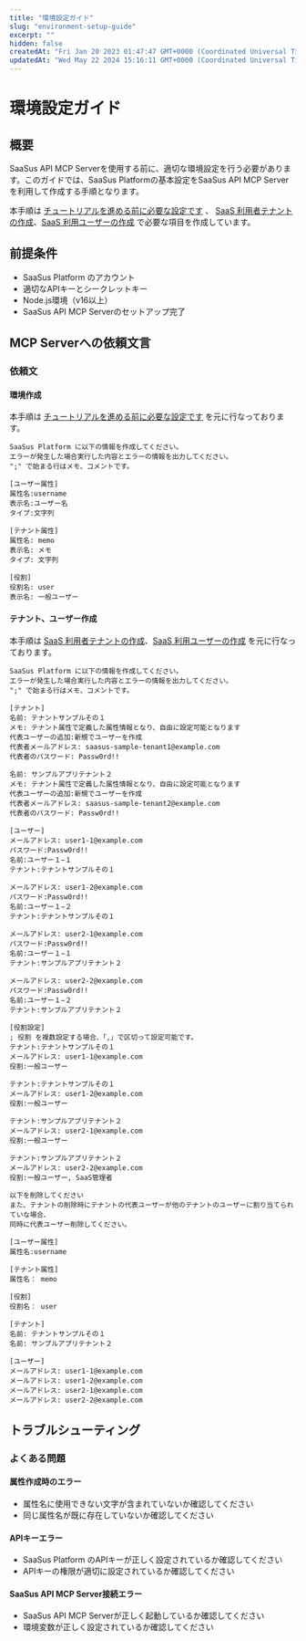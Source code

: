 ```yaml
---
title: "環境設定ガイド"
slug: "environment-setup-guide"
excerpt: ""
hidden: false
createdAt: "Fri Jan 20 2023 01:47:47 GMT+0000 (Coordinated Universal Time)"
updatedAt: "Wed May 22 2024 15:16:11 GMT+0000 (Coordinated Universal Time)"
---
```


# 環境設定ガイド

## 概要
SaaSus API MCP Serverを使用する前に、適切な環境設定を行う必要があります。このガイドでは、SaaSus Platformの基本設定をSaaSus API MCP Serverを利用して作成する手順となります。

本手順は [チュートリアルを進める前に必要な設定です](https://docs.saasus.io/ja/docs/tutorial/prepare-saas-platform) 、 [SaaS 利用者テナントの作成](https://docs.saasus.io/ja/docs/tutorial/authentication-preference#saas-%E5%88%A9%E7%94%A8%E8%80%85%E3%83%86%E3%83%8A%E3%83%B3%E3%83%88%E3%81%AE%E4%BD%9C%E6%88%90)、[SaaS 利用ユーザーの作成](https://docs.saasus.io/ja/docs/tutorial/authentication-preference#saas-%E5%88%A9%E7%94%A8%E3%83%A6%E3%83%BC%E3%82%B6%E3%83%BC%E3%81%AE%E4%BD%9C%E6%88%90) で必要な項目を作成しています。

## 前提条件
- SaaSus Platform のアカウント
- 適切なAPIキーとシークレットキー
- Node.js環境（v16以上）
- SaaSus API MCP Serverのセットアップ完了

## MCP Serverへの依頼文言

### 依頼文

#### 環境作成
本手順は [チュートリアルを進める前に必要な設定です](https://docs.saasus.io/ja/docs/tutorial/prepare-saas-platform) を元に行なっております。

```
SaaSus Platform に以下の情報を作成してください。
エラーが発生した場合実行した内容とエラーの情報を出力してください。
";" で始まる行はメモ、コメントです。

[ユーザー属性]
属性名:username
表示名:ユーザー名
タイプ:文字列

[テナント属性]
属性名: memo
表示名: メモ
タイプ: 文字列

[役割]
役割名: user
表示名: 一般ユーザー
```

#### テナント、ユーザー作成
本手順は [SaaS 利用者テナントの作成](https://docs.saasus.io/ja/docs/tutorial/authentication-preference#saas-%E5%88%A9%E7%94%A8%E8%80%85%E3%83%86%E3%83%8A%E3%83%B3%E3%83%88%E3%81%AE%E4%BD%9C%E6%88%90)、[SaaS 利用ユーザーの作成](https://docs.saasus.io/ja/docs/tutorial/authentication-preference#saas-%E5%88%A9%E7%94%A8%E3%83%A6%E3%83%BC%E3%82%B6%E3%83%BC%E3%81%AE%E4%BD%9C%E6%88%90) を元に行なっております。

```
SaaSus Platform に以下の情報を作成してください。
エラーが発生した場合実行した内容とエラーの情報を出力してください。
";" で始まる行はメモ、コメントです。

[テナント]
名前: テナントサンプルその１
メモ: テナント属性で定義した属性情報となり、自由に設定可能となります
代表ユーザーの追加:新規でユーザーを作成
代表者メールアドレス: saasus-sample-tenant1@example.com
代表者のパスワード: Passw0rd!!

名前: サンプルアプリテナント２
メモ: テナント属性で定義した属性情報となり、自由に設定可能となります
代表ユーザーの追加:新規でユーザーを作成
代表者メールアドレス: saasus-sample-tenant2@example.com
代表者のパスワード: Passw0rd!!

[ユーザー]
メールアドレス: user1-1@example.com
パスワード:Passw0rd!!
名前:ユーザー１−１
テナント:テナントサンプルその１

メールアドレス: user1-2@example.com
パスワード:Passw0rd!!
名前:ユーザー１−２
テナント:テナントサンプルその１

メールアドレス: user2-1@example.com
パスワード:Passw0rd!!
名前:ユーザー１−１
テナント:サンプルアプリテナント２

メールアドレス: user2-2@example.com
パスワード:Passw0rd!!
名前:ユーザー１−２
テナント:サンプルアプリテナント２

[役割設定]
; 役割 を複数設定する場合、「,」で区切って設定可能です。
テナント:テナントサンプルその１
メールアドレス: user1-1@example.com
役割:一般ユーザー

テナント:テナントサンプルその１
メールアドレス: user1-2@example.com
役割:一般ユーザー

テナント:サンプルアプリテナント２
メールアドレス: user2-1@example.com
役割:一般ユーザー

テナント:サンプルアプリテナント２
メールアドレス: user2-2@example.com
役割:一般ユーザー, SaaS管理者
```


```
以下を削除してください
また、テナントの削除時にテナントの代表ユーザーが他のテナントのユーザーに割り当てられていな場合、
同時に代表ユーザー削除してください。

[ユーザー属性]
属性名:username

[テナント属性]
属性名： memo

[役割]
役割名： user

[テナント]
名前: テナントサンプルその１
名前: サンプルアプリテナント２

[ユーザー]
メールアドレス: user1-1@example.com
メールアドレス: user1-2@example.com
メールアドレス: user2-1@example.com
メールアドレス: user2-2@example.com
```


## トラブルシューティング

### よくある問題

#### 属性作成時のエラー
- 属性名に使用できない文字が含まれていないか確認してください
- 同じ属性名が既に存在していないか確認してください

#### APIキーエラー
- SaaSus Platform のAPIキーが正しく設定されているか確認してください
- APIキーの権限が適切に設定されているか確認してください

#### SaaSus API MCP Server接続エラー
- SaaSus API MCP Serverが正しく起動しているか確認してください
- 環境変数が正しく設定されているか確認してください